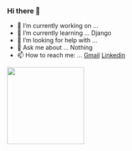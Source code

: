 ### Hi there 👋

- 🔭 I’m currently working on ... 
- 🌱 I’m currently learning ... Django
- 🤔 I’m looking for help with ... 
- 💬 Ask me about ... Nothing
- 📫 How to reach me: ... [Gmail](mailto:pandeygaurav068@gmail.com) [Linkedin](https://www.linkedin.com/in/gaurav-pandey-668141159/)

<img height="180em" src="https://github-readme-stats.vercel.app/api?username=gauravpandey068&show_icons=true&hide_border=true&&count_private=true&include_all_commits=true" />
